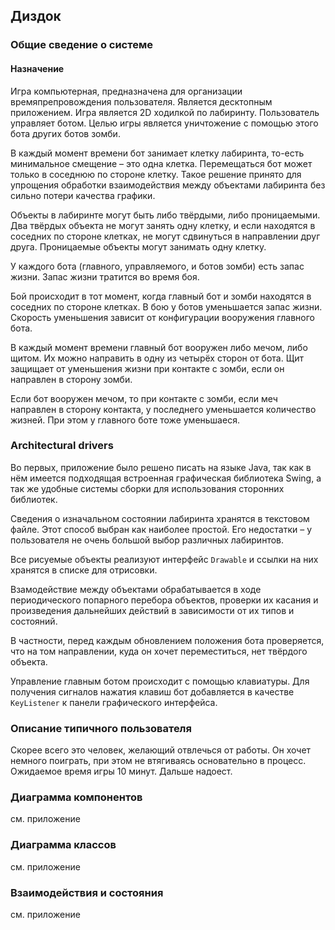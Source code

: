 ## Диздок
### Общие сведение о системе

#### Назначение

Игра компьютерная, предназначена для организации времяпрепровождения пользователя.
Является десктопным приложением.
Игра является 2D ходилкой по лабиринту. Пользователь управляет ботом. Целью игры является уничтожение с помощью этого бота других ботов зомби.

В каждый момент времени бот занимает клетку лабиринта, то-есть минимальное смещение &ndash; это одна клетка. Перемещаться бот может только в соседнюю по стороне клетку. Такое решение принято для упрощения обработки взаимодействия между объектами лабиринта без сильно потери качества графики.

Объекты в лабиринте могут быть либо твёрдыми, либо проницаемыми. Два твёрдых объекта не могут занять одну клетку, и если находятся в соседних по стороне клетках, не могут сдвинуться в направлении друг друга. Проницаемые объекты могут занимать одну клетку.

У каждого бота (главного, управляемого, и ботов зомби) есть запас жизни. Запас жизни тратится во время боя.

Бой происходит в тот момент, когда главный бот и зомби находятся в соседних по стороне клетках. В бою у ботов уменьшается запас жизни. Скорость уменьшения зависит от конфигурации вооружения главного бота.

В каждый момент времени главный бот вооружен либо мечом, либо щитом. Их можно направить в одну из четырёх сторон от бота. Щит защищает от уменьшения жизни при контакте с зомби, если он направлен в сторону зомби.

Если бот вооружен мечом, то при контакте с зомби, если меч направлен в сторону контакта, у последнего уменьшается количество жизней. При этом у главного боте тоже уменьшаеся.

### Architectural drivers

Во первых, приложение было решено писать на языке Java, так как в нём имеется подходящая встроенная графическая библиотека Swing, а так же удобные системы сборки для использования сторонних библиотек.

Сведения о изначальном состоянии лабиринта хранятся в текстовом файле. Этот способ выбран как наиболее простой. Его недостатки &ndash; у пользователя не очень большой выбор различных лабиринтов.

Все рисуемые объекты реализуют интерфейс `Drawable` и ссылки на них хранятся в списке для отрисовки.

Взамодействие между объектами обрабатывается в ходе периодического попарного перебора объектов, проверки их касания и произведения дальнейших действий в зависимости от их типов и состояний.

В частности, перед каждым обновлением положения бота проверяется, что на том направлении, куда он хочет переместиться, нет твёрдого объекта.

Управление главным ботом происходит с помощью клавиатуры. Для получения сигналов нажатия клавиш бот добавляется в качестве `KeyListener` к панели графического интерфейса.

### Описание типичного пользователя

Скорее всего это человек, желающий отвлечься от работы. Он хочет немного поиграть, при этом не втягиваясь основательно в процесс. Ожидаемое время игры 10 минут. Дальше надоест.

### Диаграмма компонентов

см. приложение

### Диаграмма классов

см. приложение

### Взаимодействия и состояния

см. приложение
